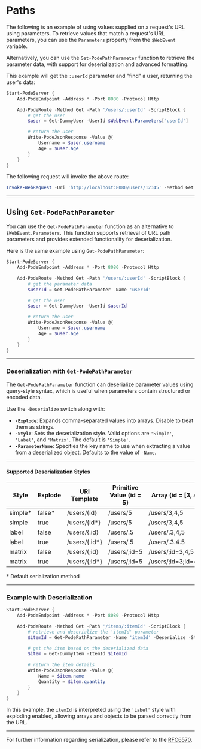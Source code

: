 # Paths

The following is an example of using values supplied on a request's URL using parameters. To retrieve values that match a request's URL parameters, you can use the `Parameters` property from the `$WebEvent` variable.

Alternatively, you can use the `Get-PodePathParameter` function to retrieve the parameter data, with support for deserialization and advanced formatting.

This example will get the `:userId` parameter and "find" a user, returning the user's data:

```powershell
Start-PodeServer {
    Add-PodeEndpoint -Address * -Port 8080 -Protocol Http

    Add-PodeRoute -Method Get -Path '/users/:userId' -ScriptBlock {
        # get the user
        $user = Get-DummyUser -UserId $WebEvent.Parameters['userId']

        # return the user
        Write-PodeJsonResponse -Value @{
            Username = $user.username
            Age = $user.age
        }
    }
}
```

The following request will invoke the above route:

```powershell
Invoke-WebRequest -Uri 'http://localhost:8080/users/12345' -Method Get
```

---

## Using `Get-PodePathParameter`

You can use the `Get-PodePathParameter` function as an alternative to `$WebEvent.Parameters`. This function supports retrieval of URL path parameters and provides extended functionality for deserialization.

Here is the same example using `Get-PodePathParameter`:

```powershell
Start-PodeServer {
    Add-PodeEndpoint -Address * -Port 8080 -Protocol Http

    Add-PodeRoute -Method Get -Path '/users/:userId' -ScriptBlock {
        # get the parameter data
        $userId = Get-PodePathParameter -Name 'userId'

        # get the user
        $user = Get-DummyUser -UserId $userId

        # return the user
        Write-PodeJsonResponse -Value @{
            Username = $user.username
            Age = $user.age
        }
    }
}
```

---

### Deserialization with `Get-PodePathParameter`

The `Get-PodePathParameter` function can deserialize parameter values using query-style syntax, which is useful when parameters contain structured or encoded data.

Use the `-Deserialize` switch along with:

* **`-Explode`**: Expands comma-separated values into arrays. Disable to treat them as strings.
* **`-Style`**: Sets the deserialization style. Valid options are `'Simple'`, `'Label'`, and `'Matrix'`. The default is `'Simple'`.
* **`-ParameterName`**: Specifies the key name to use when extracting a value from a deserialized object. Defaults to the value of `-Name`.

---

#### Supported Deserialization Styles

| Style    | Explode | URI Template   | Primitive Value (id = 5) | Array (id = \[3, 4, 5]) | Object (id = {"role": "admin", "firstName": "Alex"}) |
| -------- | ------- | -------------- | ------------------------ | ----------------------- | ---------------------------------------------------- |
| simple\* | false\* | /users/{id}    | /users/5                 | /users/3,4,5            | /users/role,admin,firstName,Alex                     |
| simple   | true    | /users/{id\*}  | /users/5                 | /users/3,4,5            | /users/role=admin,firstName=Alex                     |
| label    | false   | /users/{.id}   | /users/.5                | /users/.3,4,5           | /users/.role,admin,firstName,Alex                    |
| label    | true    | /users/{.id\*} | /users/.5                | /users/.3.4.5           | /users/.role=admin.firstName=Alex                    |
| matrix   | false   | /users/{;id}   | /users/;id=5             | /users/;id=3,4,5        | /users/;id=role,admin,firstName,Alex                 |
| matrix   | true    | /users/{;id\*} | /users/;id=5             | /users/;id=3;id=4;id=5  | /users/;role=admin;firstName=Alex                    |

\* Default serialization method

---

### Example with Deserialization

```powershell
Start-PodeServer {
    Add-PodeEndpoint -Address * -Port 8080 -Protocol Http

    Add-PodeRoute -Method Get -Path '/items/:itemId' -ScriptBlock {
        # retrieve and deserialize the 'itemId' parameter
        $itemId = Get-PodePathParameter -Name 'itemId' -Deserialize -Style 'Label' -Explode

        # get the item based on the deserialized data
        $item = Get-DummyItem -ItemId $itemId

        # return the item details
        Write-PodeJsonResponse -Value @{
            Name = $item.name
            Quantity = $item.quantity
        }
    }
}
```

In this example, the `itemId` is interpreted using the `'Label'` style with exploding enabled, allowing arrays and objects to be parsed correctly from the URL.

---

For further information regarding serialization, please refer to the [RFC6570](https://tools.ietf.org/html/rfc6570).
